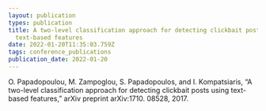 ```yaml
---
layout: publication
types: publication
title: A two-level classification approach for detecting clickbait posts using
  text-based features
date: 2022-01-20T11:35:03.759Z
tags: conference_publications
publication_date: 2022-01-20
---
```

<!--StartFragment-->

O. Papadopoulou, M. Zampoglou, S. Papadopoulos, and I. Kompatsiaris, “A two-level classification approach for detecting clickbait posts using text-based features,” arXiv preprint arXiv:1710. 08528, 2017.

<!--EndFragment-->